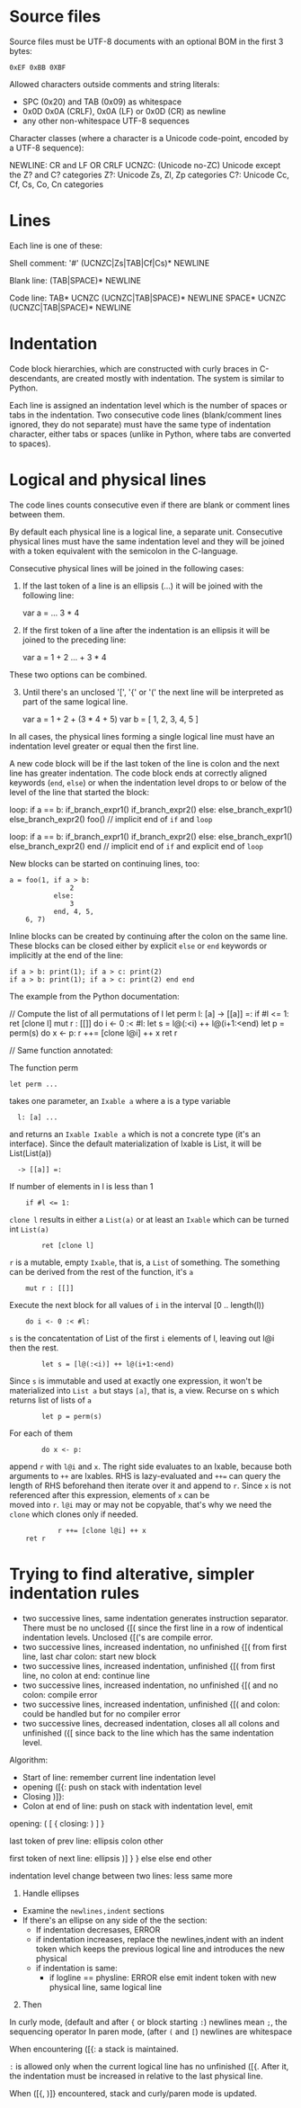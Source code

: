 # Source files

Source files must be UTF-8 documents with an optional BOM in the first 3 bytes:

    0xEF 0xBB 0XBF

Allowed characters outside comments and string literals:

- SPC (0x20) and TAB (0x09) as whitespace
- 0x0D 0x0A (CRLF), 0x0A (LF) or 0x0D (CR) as newline
- any other non-whitespace UTF-8 sequences

Character classes (where a character is a Unicode code-point, encoded by a UTF-8
sequence):

NEWLINE: CR and LF OR CRLF
UCNZC: (Unicode no-ZC) Unicode except the Z? and C? categories
Z?: Unicode Zs, Zl, Zp categories
C?: Unicode Cc, Cf, Cs, Co, Cn categories

# Lines

Each line is one of these:

Shell comment:
    '#' (UCNZC|Zs|TAB|Cf|Cs)* NEWLINE

Blank line:
    (TAB|SPACE)* NEWLINE

Code line:
    TAB* UCNZC (UCNZC|TAB|SPACE)* NEWLINE
    SPACE* UCNZC (UCNZC|TAB|SPACE)* NEWLINE

# Indentation

Code block hierarchies, which are constructed with curly braces in
C-descendants, are created mostly with indentation. The system is similar to
Python.

Each line is assigned an indentation level which is the number of spaces or
tabs in the indentation. Two consecutive code lines (blank/comment lines
ignored, they do not separate) must have the same type of indentation character,
either tabs or spaces (unlike in Python, where tabs are converted to spaces).

# Logical and physical lines

The code lines counts consecutive even if there are blank or comment lines
between them.

By default each physical line is a logical line, a separate unit. Consecutive
physical lines must have the same indentation level and they will be joined
with a token equivalent with the semicolon in the C-language.

Consecutive physical lines will be joined in the following cases:

1. If the last token of a line is an ellipsis (...) it will be joined with the
   following line:

    var a = ...
        3 * 4

2. If the first token of a line after the indentation is an ellipsis it will be
   joined to the preceding line:

    var a = 1 + 2
        ... + 3 * 4

These two options can be combined.

3. Until there's an unclosed '[', '{' or '(' the next line will be
   interpreted as part of the same logical line.

   var a = 1 + 2 + (3 *
       4 + 5)
   var b = [
       1, 2, 3,
       4, 5
   ] 

In all cases, the physical lines forming a single logical line must have an
indentation level greater or equal then the first line.

A new code block will be if the last token of the line is colon and the next
line has greater indentation. The code block ends at correctly aligned keywords
(`end`, `else`) or when the indentation level drops to or below of the level
of the line that started the block:

loop:
    if a == b:
        if_branch_expr1()
        if_branch_expr2()
    else:
        else_branch_expr1()
        else_branch_expr2()
foo() // implicit end of `if` and `loop`

loop:
    if a == b:
        if_branch_expr1()
        if_branch_expr2()
    else:
        else_branch_expr1()
        else_branch_expr2()
end // implicit end of `if` and explicit end of `loop`


New blocks can be started on continuing lines, too:

    a = foo(1, if a > b:
                   2
               else:
                   3
               end, 4, 5,
        6, 7)

Inline blocks can be created by continuing after the colon on the same line.
These blocks can be closed either by explicit `else` or `end` keywords or
implicitly at the end of the line:

    if a > b: print(1); if a > c: print(2)
    if a > b: print(1); if a > c: print(2) end end

The example from the Python documentation:

// Compute the list of all permutations of l
let perm l: [a] -> [[a]] =:
    if #l <= 1:
        ret [clone l]
    mut r : [[]]
    do i <- 0 :< #l:
        let s = l@(:<i) ++ l@(i+1:<end)
        let p = perm(s)
        do x <- p:
            r ++= [clone l@i] ++ x
    ret r


// Same function annotated:

The function perm

    let perm ... 

takes one parameter, an `Ixable a` where a is a type variable

      l: [a] ...

and returns an `Ixable Ixable a` which is not a concrete type
(it's an interface). Since the default materialization of Ixable is
List, it will be List(List(a))

      -> [[a]] =:

If number of elements in l is less than 1

        if #l <= 1:

`clone l` results in either a `List(a)` or at least an `Ixable` which can be
turned int `List(a)`

            ret [clone l]

`r` is a mutable, empty `Ixable`, that is, a `List` of something. The something
can be derived from the rest of the function, it's `a`

        mut r : [[]]

Execute the next block for all values of `i` in the interval [0 .. length(l))

        do i <- 0 :< #l:

`s` is the concatentation of List of the first `i` elements of l, leaving out l@i
then the rest.

            let s = [l@(:<i)] ++ l@(i+1:<end)

Since `s` is immutable and used at exactly one expression, it won't be materialized
into `List a` but stays `[a]`, that is, a view.
Recurse on s which returns list of lists of `a`

            let p = perm(s)

For each of them

            do x <- p:

append `r` with `l@i` and `x`. The right side evaluates to an Ixable, because
both arguments to `++` are Ixables. RHS is lazy-evaluated and `++=` can
query the length of RHS beforehand then iterate over it and append to `r`.
Since `x` is not referenced after this expression, elements of `x` can be\
moved into `r`. `l@i` may or may not be copyable, that's why we need the
`clone` which clones only if needed.

                r ++= [clone l@i] ++ x
        ret r

# Trying to find alterative, simpler indentation rules

- two successive lines, same indentation generates instruction separator. There
  must be no unclosed {[( since the first line in a row of indentical
  indentation levels. Unclosed {[('s are compile error.
- two successive lines, increased indentation, no unfinished {[( from first
  line, last char colon: start new block
- two successive lines, increased indentation, unfinished {[( from first line,
  no colon at end: continue line
- two successive lines, increased indentation, no unfinished {[( and no colon:
  compile error
- two successive lines, increased indentation, unfinished {[( and colon: could
  be handled but for no compiler error
- two successive lines, decreased indentation, closes all all colons and
  unfinished ({[ since back to the line which has the same indentation level.


Algorithm:

- Start of line: remember current line indentation level
- opening ([{: push on stack with indentation level
- Closing )]}: 
- Colon at end of line: push on stack with indentation level, emit 


opening: ( [ {
closing: ) ] }

last token of prev line:
  ellipsis
  colon
  other

first token of next line:
  ellipsis
  )]
  }
  } else
  else
  end
  other

indentation level change between two lines:
  less
  same
  more


1. Handle ellipses

- Examine the `newlines,indent` sections
- If there's an ellipse on any side of the the section:
  - If indentation decresases, ERROR
  - if indentation increases, replace the newlines,indent with an indent token
    which keeps the previous logical line and introduces the new physical
  - if indentation is same:
    - if logline == physline: ERROR
      else emit indent token with new physical line, same logical line

2. Then

In curly mode, (default and after `{` or block starting `:`) newlines mean `;`,
the sequencing operator
In paren mode, (after `(` and `[`) newlines are whitespace

When encountering ([{: a stack is maintained.

`:` is allowed only when the current logical line has no unfinished ([{. After
it, the indentation must be increased in relative to the last physical line.

When ([{, )]} encountered, stack and curly/paren mode is updated.

